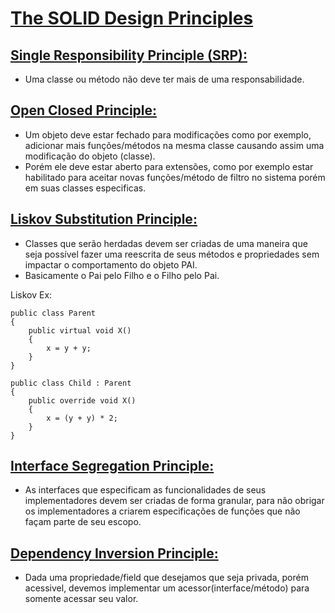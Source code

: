 # [The SOLID Design Principles](https://github.com/matsennin/csharp-design-patterns/tree/master/SOLID)

## [Single Responsibility Principle (SRP):](https://github.com/matsennin/csharp-design-patterns/tree/master/SOLID/SingleResponsibilityPrinciple)
- Uma classe ou método não deve ter mais de uma responsabilidade.

## [Open Closed Principle:](https://github.com/matsennin/csharp-design-patterns/tree/master/SOLID/OpenClosedPrinciple)
- Um objeto deve estar fechado para modificações como por exemplo, adicionar mais funções/métodos na mesma classe causando assim uma modificação do objeto (classe).
- Porém ele deve estar aberto para extensões, como por exemplo estar habilitado para aceitar novas funções/método de filtro no sistema porém em suas classes especificas.

## [Liskov Substitution Principle:](https://github.com/matsennin/csharp-design-patterns/tree/master/SOLID/LiskovSubstitutionPrinciple)
- Classes que serão herdadas devem ser criadas de uma maneira que seja possível fazer uma reescrita de seus métodos e propriedades sem impactar o comportamento do objeto PAI.
- Basicamente o Pai pelo Filho e o Filho pelo Pai.

Liskov Ex: 
```
public class Parent
{
	public virtual void X()
	{
		x = y + y;
	}
}

public class Child : Parent
{	
	public override void X()
	{
		x = (y + y) * 2;
	}
}
```

## [Interface Segregation Principle:](https://github.com/matsennin/csharp-design-patterns/tree/master/SOLID/InterfaceSegregationPrinciple)
- As interfaces que especificam as funcionalidades de seus implementadores devem ser criadas de forma granular, 
para não obrigar os implementadores a criarem especificações de funções que não façam parte de seu escopo.

## [Dependency Inversion Principle:](https://github.com/matsennin/csharp-design-patterns/tree/master/SOLID/DependencyInversionPrinciple)
- Dada uma propriedade/field que desejamos que seja privada, porém acessivel, devemos implementar um acessor(interface/método) para somente acessar seu valor.
